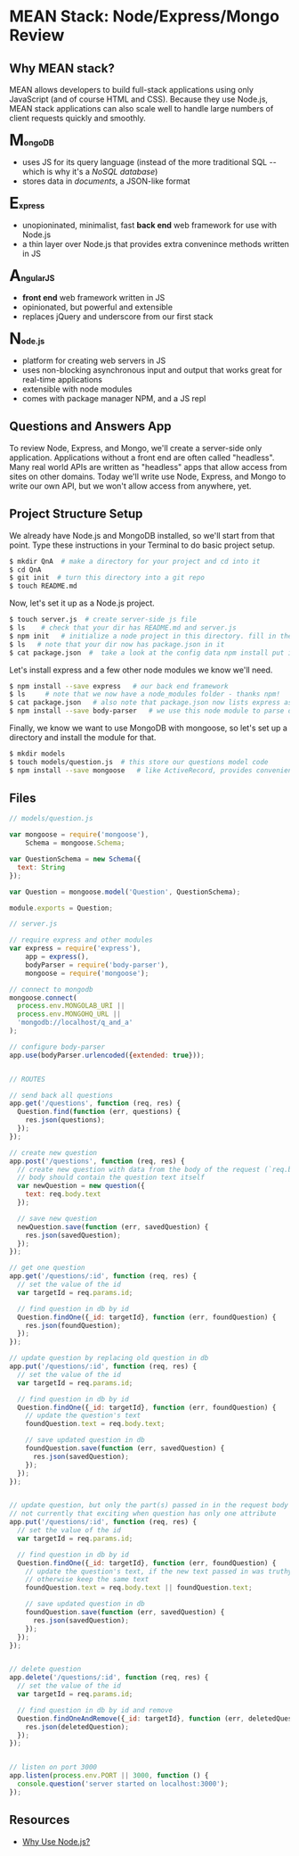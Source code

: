 # MEAN Stack: Node/Express/Mongo Review

## Why MEAN stack?

MEAN allows developers to build full-stack applications using only JavaScript (and of course HTML and CSS).  Because they use Node.js, MEAN stack applications can also scale well to handle large numbers of client requests quickly and smoothly.

**<span style="font-size:200%">M</span>ongoDB**
* uses JS for its query language (instead of the more traditional SQL -- which is why it's a *NoSQL database*) 
* stores data in *documents*, a JSON-like format

**<span style="font-size:200%">E</span>xpress** 
* unopioninated, minimalist, fast **back end** web framework for use with Node.js
* a thin layer over Node.js that provides extra convenince methods written in JS

**<span style="font-size:200%">A</span>ngularJS**
* **front end** web framework written in JS
* opinionated, but powerful and extensible
* replaces jQuery and underscore from our first stack

**<span style="font-size:200%">N</span>ode.js**
* platform for creating web servers in JS
* uses non-blocking asynchronous input and output that works great for real-time applications
* extensible with node modules
* comes with package manager NPM, and a JS repl

## Questions and Answers App

To review Node, Express, and Mongo, we'll create a server-side only application. Applications without a front end are often called "headless". Many real world APIs are written as "headless" apps that allow access from sites on other domains. Today we'll write use Node, Express, and Mongo to write our own API, but we won't allow access from anywhere, yet.

## Project Structure Setup

We already have Node.js and MongoDB installed, so we'll start from that point. Type these instructions in your Terminal to do basic project setup. 
  
  ```bash
  $ mkdir QnA  # make a directory for your project and cd into it
  $ cd QnA
  $ git init  # turn this directory into a git repo
  $ touch README.md
  ```

Now, let's set it up as a Node.js project.

  ```bash
  $ touch server.js  # create server-side js file
  $ ls    # check that your dir has README.md and server.js
  $ npm init   # initialize a node project in this directory. fill in the answers to each question
  $ ls   # note that your dir now has package.json in it
  $ cat package.json  #  take a look at the config data npm install put into package.json
  ```

Let's install express and a few other node modules we know we'll need.

  ```bash
  $ npm install --save express   # our back end framework
  $ ls     # note that we now have a node_modules folder - thanks npm!
  $ cat package.json   # also note that package.json now lists express as a dependency for our app
  $ npm install --save body-parser   # we use this node module to parse data from requests 
  ```

Finally, we know we want to use MongoDB with mongoose, so let's set up a directory and install the module for that.

  ```bash
  $ mkdir models
  $ touch models/question.js  # this store our questions model code
  $ npm install --save mongoose   # like ActiveRecord, provides convenience methods for accessing our DB
  ```

## Files

```js
// models/question.js

var mongoose = require('mongoose'),
    Schema = mongoose.Schema;

var QuestionSchema = new Schema({
  text: String
});

var Question = mongoose.model('Question', QuestionSchema);

module.exports = Question;
```

```js
// server.js 

// require express and other modules
var express = require('express'),
    app = express(),
    bodyParser = require('body-parser'),
    mongoose = require('mongoose');

// connect to mongodb
mongoose.connect(
  process.env.MONGOLAB_URI ||
  process.env.MONGOHQ_URL ||
  'mongodb://localhost/q_and_a'
);

// configure body-parser
app.use(bodyParser.urlencoded({extended: true}));


// ROUTES

// send back all questions
app.get('/questions', function (req, res) {
  Question.find(function (err, questions) {
    res.json(questions);
  });
});

// create new question
app.post('/questions', function (req, res) {
  // create new question with data from the body of the request (`req.body`)
  // body should contain the question text itself
  var newQuestion = new question({
    text: req.body.text
  });

  // save new question
  newQuestion.save(function (err, savedQuestion) {
    res.json(savedQuestion);
  });
});

// get one question
app.get('/questions/:id', function (req, res) {
  // set the value of the id
  var targetId = req.params.id;

  // find question in db by id
  Question.findOne({_id: targetId}, function (err, foundQuestion) {
    res.json(foundQuestion);
  });
});

// update question by replacing old question in db
app.put('/questions/:id', function (req, res) {
  // set the value of the id
  var targetId = req.params.id;

  // find question in db by id
  Question.findOne({_id: targetId}, function (err, foundQuestion) {
    // update the question's text
    foundQuestion.text = req.body.text;

    // save updated question in db
    foundQuestion.save(function (err, savedQuestion) {
      res.json(savedQuestion);
    });
  });
});


// update question, but only the part(s) passed in in the request body
// not currently that exciting when question has only one attribute
app.put('/questions/:id', function (req, res) {
  // set the value of the id
  var targetId = req.params.id;

  // find question in db by id
  Question.findOne({_id: targetId}, function (err, foundQuestion) {
    // update the question's text, if the new text passed in was truthy
    // otherwise keep the same text
    foundQuestion.text = req.body.text || foundQuestion.text;

    // save updated question in db
    foundQuestion.save(function (err, savedQuestion) {
      res.json(savedQuestion);
    });
  });
});


// delete question
app.delete('/questions/:id', function (req, res) {
  // set the value of the id
  var targetId = req.params.id;

  // find question in db by id and remove
  Question.findOneAndRemove({_id: targetId}, function (err, deletedQuestion) {
    res.json(deletedQuestion);
  });
});


// listen on port 3000
app.listen(process.env.PORT || 3000, function () {
  console.question('server started on localhost:3000');
});
```

## Resources

* <a href="http://www.toptal.com/nodejs/why-the-hell-would-i-use-node-js" target="_blank">Why Use Node.js?</a> 
